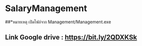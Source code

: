 # SalaryManagement
##*หมายเหตุ เปิดไฟล์จาก Management/Management.exe
## Link Google drive : https://bit.ly/2QDXKSk
